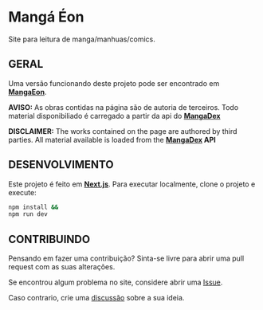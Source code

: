 # Mangá Éon

Site para leitura de manga/manhuas/comics.

## GERAL

Uma versão funcionando deste projeto pode ser encontrado em **[MangaEon](https://mangaeon.com)**.

**AVISO:** As obras contidas na página são de autoria de terceiros. Todo material disponibiliado é carregado a partir da api do **[MangaDex](https://api.mangadex.org)**

**DISCLAIMER:** The works contained on the page are authored by third parties. All material available is loaded from the **[MangaDex](https://api.mangadex.org) API**

## DESENVOLVIMENTO

Este projeto é feito em **[Next.js](https://nextjs.org/)**. Para executar localmente, clone o projeto e execute:

```sh
npm install &&
npm run dev
```

## CONTRIBUINDO

Pensando em fazer uma contribuição? Sinta-se livre para abrir uma pull request com as suas alterações.

Se encontrou algum problema no site, considere abrir uma [Issue](https://github.com/oMatheuss/mangaeon/issues).

Caso contrario, crie uma [discussão](https://github.com/oMatheuss/mangaeon/discussions) sobre a sua ideia.
